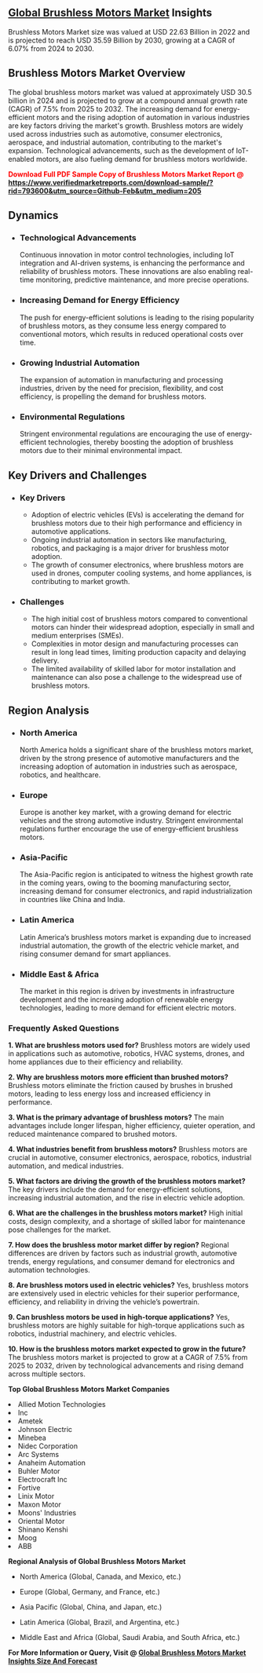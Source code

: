 <h2><a href="https://www.verifiedmarketreports.com/download-sample/?rid=793600&amp;utm_source=Github&amp;utm_medium=205" target="_blank">Global Brushless Motors Market</a> Insights</h2><p>Brushless Motors Market size was valued at USD 22.63 Billion in 2022 and is projected to reach USD 35.59 Billion by 2030, growing at a CAGR of 6.07% from 2024 to 2030.</p><p> <h2>Brushless Motors Market Overview</h2> <p>The global brushless motors market was valued at approximately USD 30.5 billion in 2024 and is projected to grow at a compound annual growth rate (CAGR) of 7.5% from 2025 to 2032. The increasing demand for energy-efficient motors and the rising adoption of automation in various industries are key factors driving the market's growth. Brushless motors are widely used across industries such as automotive, consumer electronics, aerospace, and industrial automation, contributing to the market's expansion. Technological advancements, such as the development of IoT-enabled motors, are also fueling demand for brushless motors worldwide.</p> <p><strong><p><span class=""><span style="color: #ff0000;"><strong>Download Full PDF Sample Copy of Brushless Motors Market Report</strong> @ </span><a href="https://www.verifiedmarketreports.com/download-sample/?rid=793600&amp;utm_source=Github-Feb&amp;utm_medium=205" target="_blank">https://www.verifiedmarketreports.com/download-sample/?rid=793600&amp;utm_source=Github-Feb&amp;utm_medium=205</a></span></p></strong></p> <h2>Dynamics</h2> <ul> <li><h3>Technological Advancements</h3> Continuous innovation in motor control technologies, including IoT integration and AI-driven systems, is enhancing the performance and reliability of brushless motors. These innovations are also enabling real-time monitoring, predictive maintenance, and more precise operations.</li> <li><h3>Increasing Demand for Energy Efficiency</h3> The push for energy-efficient solutions is leading to the rising popularity of brushless motors, as they consume less energy compared to conventional motors, which results in reduced operational costs over time.</li> <li><h3>Growing Industrial Automation</h3> The expansion of automation in manufacturing and processing industries, driven by the need for precision, flexibility, and cost efficiency, is propelling the demand for brushless motors.</li> <li><h3>Environmental Regulations</h3> Stringent environmental regulations are encouraging the use of energy-efficient technologies, thereby boosting the adoption of brushless motors due to their minimal environmental impact.</li> </ul> <h2>Key Drivers and Challenges</h2> <ul> <li><h3>Key Drivers</h3> <ul> <li>Adoption of electric vehicles (EVs) is accelerating the demand for brushless motors due to their high performance and efficiency in automotive applications.</li> <li>Ongoing industrial automation in sectors like manufacturing, robotics, and packaging is a major driver for brushless motor adoption.</li> <li>The growth of consumer electronics, where brushless motors are used in drones, computer cooling systems, and home appliances, is contributing to market growth.</li> </ul> </li> <li><h3>Challenges</h3> <ul> <li>The high initial cost of brushless motors compared to conventional motors can hinder their widespread adoption, especially in small and medium enterprises (SMEs).</li> <li>Complexities in motor design and manufacturing processes can result in long lead times, limiting production capacity and delaying delivery.</li> <li>The limited availability of skilled labor for motor installation and maintenance can also pose a challenge to the widespread use of brushless motors.</li> </ul> </li> </ul> <h2>Region Analysis</h2> <ul> <li><h3>North America</h3> North America holds a significant share of the brushless motors market, driven by the strong presence of automotive manufacturers and the increasing adoption of automation in industries such as aerospace, robotics, and healthcare.</li> <li><h3>Europe</h3> Europe is another key market, with a growing demand for electric vehicles and the strong automotive industry. Stringent environmental regulations further encourage the use of energy-efficient brushless motors.</li> <li><h3>Asia-Pacific</h3> The Asia-Pacific region is anticipated to witness the highest growth rate in the coming years, owing to the booming manufacturing sector, increasing demand for consumer electronics, and rapid industrialization in countries like China and India.</li> <li><h3>Latin America</h3> Latin America’s brushless motors market is expanding due to increased industrial automation, the growth of the electric vehicle market, and rising consumer demand for smart appliances.</li> <li><h3>Middle East & Africa</h3> The market in this region is driven by investments in infrastructure development and the increasing adoption of renewable energy technologies, leading to more demand for efficient electric motors.</li> </ul> <h3>Frequently Asked Questions</h3> <p><strong>1. What are brushless motors used for?</strong> Brushless motors are widely used in applications such as automotive, robotics, HVAC systems, drones, and home appliances due to their efficiency and reliability.</p> <p><strong>2. Why are brushless motors more efficient than brushed motors?</strong> Brushless motors eliminate the friction caused by brushes in brushed motors, leading to less energy loss and increased efficiency in performance.</p> <p><strong>3. What is the primary advantage of brushless motors?</strong> The main advantages include longer lifespan, higher efficiency, quieter operation, and reduced maintenance compared to brushed motors.</p> <p><strong>4. What industries benefit from brushless motors?</strong> Brushless motors are crucial in automotive, consumer electronics, aerospace, robotics, industrial automation, and medical industries.</p> <p><strong>5. What factors are driving the growth of the brushless motors market?</strong> The key drivers include the demand for energy-efficient solutions, increasing industrial automation, and the rise in electric vehicle adoption.</p> <p><strong>6. What are the challenges in the brushless motors market?</strong> High initial costs, design complexity, and a shortage of skilled labor for maintenance pose challenges for the market.</p> <p><strong>7. How does the brushless motor market differ by region?</strong> Regional differences are driven by factors such as industrial growth, automotive trends, energy regulations, and consumer demand for electronics and automation technologies.</p> <p><strong>8. Are brushless motors used in electric vehicles?</strong> Yes, brushless motors are extensively used in electric vehicles for their superior performance, efficiency, and reliability in driving the vehicle’s powertrain.</p> <p><strong>9. Can brushless motors be used in high-torque applications?</strong> Yes, brushless motors are highly suitable for high-torque applications such as robotics, industrial machinery, and electric vehicles.</p> <p><strong>10. How is the brushless motors market expected to grow in the future?</strong> The brushless motors market is projected to grow at a CAGR of 7.5% from 2025 to 2032, driven by technological advancements and rising demand across multiple sectors.</p> </p><p><strong>Top Global Brushless Motors Market Companies</strong></p><div data-test-id=""><p><li>Allied Motion Technologies</li><li> Inc</li><li> Ametek</li><li> Johnson Electric</li><li> Minebea</li><li> Nidec Corporation</li><li> Arc Systems</li><li> Anaheim Automation</li><li> Buhler Motor</li><li> Electrocraft Inc</li><li> Fortive</li><li> Linix Motor</li><li> Maxon Motor</li><li> Moons' Industries</li><li> Oriental Motor</li><li> Shinano Kenshi</li><li> Moog</li><li> ABB</li></p><div><strong>Regional Analysis of&nbsp;Global Brushless Motors Market</strong></div><ul><li dir="ltr"><p dir="ltr">North America&nbsp;(Global, Canada, and Mexico, etc.)</p></li><li dir="ltr"><p dir="ltr">Europe (Global, Germany, and France, etc.)</p></li><li dir="ltr"><p dir="ltr">Asia Pacific&nbsp;(Global, China, and Japan, etc.)</p></li><li dir="ltr"><p dir="ltr">Latin America&nbsp;(Global, Brazil, and Argentina, etc.)</p></li><li dir="ltr">Middle East and Africa&nbsp;(Global, Saudi Arabia, and South Africa, etc.)</li></ul><p><strong>For More Information or Query, Visit @&nbsp;</strong><strong><a href="https://www.verifiedmarketreports.com/product/brushless-motors-market/?utm_source=Github&amp;utm_medium=205" target="_blank">Global Brushless Motors Market Insights Size And Forecast</a></strong></p></div>
